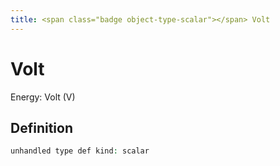 ```yaml
---
title: <span class="badge object-type-scalar"></span> Volt
---
```

# <span class="badge object-type-scalar"></span> Volt

Energy: Volt (V)

## Definition

```php
unhandled type def kind: scalar
```
